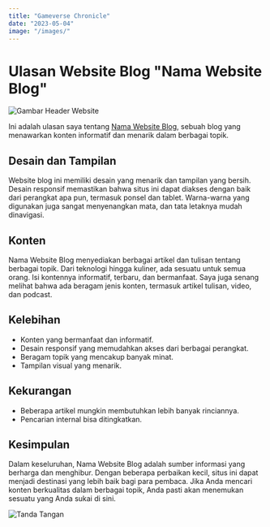 ```yaml
---
title: "Gameverse Chronicle"
date: "2023-05-04"
image: "/images/"
---
```


<!-- @format -->

# Ulasan Website Blog "Nama Website Blog"

![Gambar Header Website](link-gambar-header.jpg)

Ini adalah ulasan saya tentang [Nama Website Blog](https://www.namawebsiteblog.com), sebuah blog yang menawarkan konten informatif dan menarik dalam berbagai topik.

## Desain dan Tampilan

Website blog ini memiliki desain yang menarik dan tampilan yang bersih. Desain responsif memastikan bahwa situs ini dapat diakses dengan baik dari perangkat apa pun, termasuk ponsel dan tablet. Warna-warna yang digunakan juga sangat menyenangkan mata, dan tata letaknya mudah dinavigasi.

## Konten

Nama Website Blog menyediakan berbagai artikel dan tulisan tentang berbagai topik. Dari teknologi hingga kuliner, ada sesuatu untuk semua orang. Isi kontennya informatif, terbaru, dan bermanfaat. Saya juga senang melihat bahwa ada beragam jenis konten, termasuk artikel tulisan, video, dan podcast.

## Kelebihan

- Konten yang bermanfaat dan informatif.
- Desain responsif yang memudahkan akses dari berbagai perangkat.
- Beragam topik yang mencakup banyak minat.
- Tampilan visual yang menarik.

## Kekurangan

- Beberapa artikel mungkin membutuhkan lebih banyak rinciannya.
- Pencarian internal bisa ditingkatkan.

## Kesimpulan

Dalam keseluruhan, Nama Website Blog adalah sumber informasi yang berharga dan menghibur. Dengan beberapa perbaikan kecil, situs ini dapat menjadi destinasi yang lebih baik bagi para pembaca. Jika Anda mencari konten berkualitas dalam berbagai topik, Anda pasti akan menemukan sesuatu yang Anda sukai di sini.

![Tanda Tangan](link-gambar-tanda-tangan.jpg)
